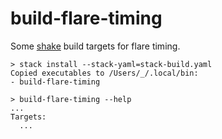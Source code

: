 # build-flare-timing

Some [shake](https://shakebuild.com/) build targets for flare timing.

```
> stack install --stack-yaml=stack-build.yaml
Copied executables to /Users/_/.local/bin:
- build-flare-timing

> build-flare-timing --help
...
Targets:
  ...
```
